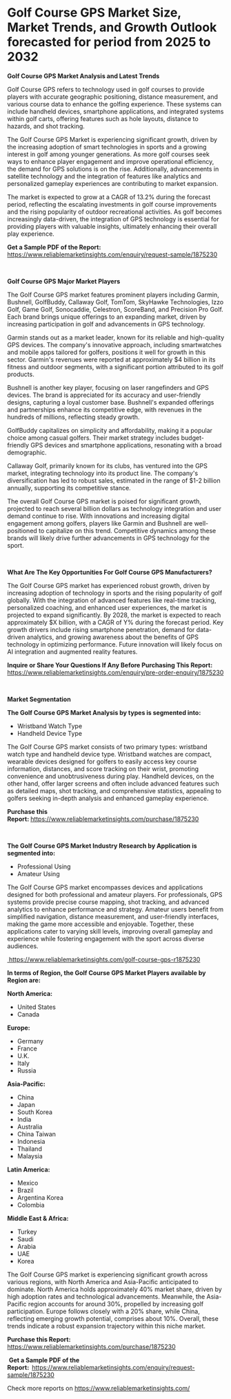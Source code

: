 <p><h1>Golf Course GPS Market Size, Market Trends, and Growth Outlook forecasted for period from 2025 to 2032</h1></p><p><strong>Golf Course GPS Market Analysis and Latest Trends</strong></p>
<p><p>Golf Course GPS refers to technology used in golf courses to provide players with accurate geographic positioning, distance measurement, and various course data to enhance the golfing experience. These systems can include handheld devices, smartphone applications, and integrated systems within golf carts, offering features such as hole layouts, distance to hazards, and shot tracking.</p><p>The Golf Course GPS Market is experiencing significant growth, driven by the increasing adoption of smart technologies in sports and a growing interest in golf among younger generations. As more golf courses seek ways to enhance player engagement and improve operational efficiency, the demand for GPS solutions is on the rise. Additionally, advancements in satellite technology and the integration of features like analytics and personalized gameplay experiences are contributing to market expansion.</p><p>The market is expected to grow at a CAGR of 13.2% during the forecast period, reflecting the escalating investments in golf course improvements and the rising popularity of outdoor recreational activities. As golf becomes increasingly data-driven, the integration of GPS technology is essential for providing players with valuable insights, ultimately enhancing their overall play experience.</p></p>
<p><strong>Get a Sample PDF of the Report:&nbsp;</strong> <a href="https://www.reliablemarketinsights.com/enquiry/request-sample/1875230?utm_campaign=2013&utm_medium=2&utm_source=Github&utm_content=ia&utm_term=05042025&utm_id=golf-course-gps">https://www.reliablemarketinsights.com/enquiry/request-sample/1875230</a></p>
<p>&nbsp;</p>
<p><strong>Golf Course GPS Major Market Players</strong></p>
<p><p>The Golf Course GPS market features prominent players including Garmin, Bushnell, GolfBuddy, Callaway Golf, TomTom, SkyHawke Technologies, Izzo Golf, Game Golf, Sonocaddie, Celestron, ScoreBand, and Precision Pro Golf. Each brand brings unique offerings to an expanding market, driven by increasing participation in golf and advancements in GPS technology.</p><p>Garmin stands out as a market leader, known for its reliable and high-quality GPS devices. The company's innovative approach, including smartwatches and mobile apps tailored for golfers, positions it well for growth in this sector. Garmin's revenues were reported at approximately $4 billion in its fitness and outdoor segments, with a significant portion attributed to its golf products.</p><p>Bushnell is another key player, focusing on laser rangefinders and GPS devices. The brand is appreciated for its accuracy and user-friendly designs, capturing a loyal customer base. Bushnell's expanded offerings and partnerships enhance its competitive edge, with revenues in the hundreds of millions, reflecting steady growth.</p><p>GolfBuddy capitalizes on simplicity and affordability, making it a popular choice among casual golfers. Their market strategy includes budget-friendly GPS devices and smartphone applications, resonating with a broad demographic.</p><p>Callaway Golf, primarily known for its clubs, has ventured into the GPS market, integrating technology into its product line. The company's diversification has led to robust sales, estimated in the range of $1-2 billion annually, supporting its competitive stance.</p><p>The overall Golf Course GPS market is poised for significant growth, projected to reach several billion dollars as technology integration and user demand continue to rise. With innovations and increasing digital engagement among golfers, players like Garmin and Bushnell are well-positioned to capitalize on this trend. Competitive dynamics among these brands will likely drive further advancements in GPS technology for the sport.</p></p>
<p>&nbsp;</p>
<p><strong>What Are The Key Opportunities For Golf Course GPS Manufacturers?</strong></p>
<p><p>The Golf Course GPS market has experienced robust growth, driven by increasing adoption of technology in sports and the rising popularity of golf globally. With the integration of advanced features like real-time tracking, personalized coaching, and enhanced user experiences, the market is projected to expand significantly. By 2028, the market is expected to reach approximately $X billion, with a CAGR of Y% during the forecast period. Key growth drivers include rising smartphone penetration, demand for data-driven analytics, and growing awareness about the benefits of GPS technology in optimizing performance. Future innovation will likely focus on AI integration and augmented reality features.</p></p>
<p><strong>Inquire or Share Your Questions If Any Before Purchasing This Report:</strong> <a href="https://www.reliablemarketinsights.com/enquiry/pre-order-enquiry/1875230?utm_campaign=2013&utm_medium=2&utm_source=Github&utm_content=ia&utm_term=05042025&utm_id=golf-course-gps">https://www.reliablemarketinsights.com/enquiry/pre-order-enquiry/1875230</a></p>
<p>&nbsp;</p>
<p><strong>Market Segmentation</strong></p>
<p><strong>The Golf Course GPS Market Analysis by types is segmented into:</strong></p>
<p><ul><li>Wristband Watch Type</li><li>Handheld Device Type</li></ul></p>
<p><p>The Golf Course GPS market consists of two primary types: wristband watch type and handheld device type. Wristband watches are compact, wearable devices designed for golfers to easily access key course information, distances, and score tracking on their wrist, promoting convenience and unobtrusiveness during play. Handheld devices, on the other hand, offer larger screens and often include advanced features such as detailed maps, shot tracking, and comprehensive statistics, appealing to golfers seeking in-depth analysis and enhanced gameplay experience.</p></p>
<p><strong>Purchase this Report:&nbsp;</strong><a href="https://www.reliablemarketinsights.com/purchase/1875230?utm_campaign=2013&utm_medium=2&utm_source=Github&utm_content=ia&utm_term=05042025&utm_id=golf-course-gps">https://www.reliablemarketinsights.com/purchase/1875230</a></p>
<p>&nbsp;</p>
<p><strong>The Golf Course GPS Market Industry Research by Application is segmented into:</strong></p>
<p><ul><li>Professional Using</li><li>Amateur Using</li></ul></p>
<p><p>The Golf Course GPS market encompasses devices and applications designed for both professional and amateur players. For professionals, GPS systems provide precise course mapping, shot tracking, and advanced analytics to enhance performance and strategy. Amateur users benefit from simplified navigation, distance measurement, and user-friendly interfaces, making the game more accessible and enjoyable. Together, these applications cater to varying skill levels, improving overall gameplay and experience while fostering engagement with the sport across diverse audiences.</p></p>
<p><a href="https://www.reliablemarketinsights.com/golf-course-gps-r1875230?utm_campaign=2013&utm_medium=2&utm_source=Github&utm_content=ia&utm_term=05042025&utm_id=golf-course-gps">&nbsp;https://www.reliablemarketinsights.com/golf-course-gps-r1875230</a></p>
<p><strong>In terms of Region, the Golf Course GPS Market Players available by Region are:</strong></p>
<p>
    <p> <strong> North America: </strong>
        <ul>
            <li>United States</li>
            <li>Canada</li>
        </ul>
        </p> 
    <p> <strong> Europe: </strong>
        <ul>
            <li>Germany</li>
            <li>France</li>
            <li>U.K.</li>
            <li>Italy</li>
            <li>Russia</li>
        </ul>
        </p> 
    <p> <strong> Asia-Pacific: </strong>
        <ul>
            <li>China</li>
            <li>Japan</li>
            <li>South Korea</li>
            <li>India</li>
            <li>Australia</li>
            <li>China Taiwan</li>
            <li>Indonesia</li>
            <li>Thailand</li>
            <li>Malaysia</li>
        </ul>
        </p> 
    <p> <strong> Latin America: </strong>
        <ul>
            <li>Mexico</li>
            <li>Brazil</li>
            <li>Argentina Korea</li>
            <li>Colombia</li>
        </ul>
        </p> 
    <p> <strong> Middle East & Africa: </strong>
        <ul>
            <li>Turkey</li>
            <li>Saudi</li>
            <li>Arabia</li>
            <li>UAE</li>
            <li>Korea</li>
        </ul>
    </p>
    </p>
<p><p>The Golf Course GPS market is experiencing significant growth across various regions, with North America and Asia-Pacific anticipated to dominate. North America holds approximately 40% market share, driven by high adoption rates and technological advancements. Meanwhile, the Asia-Pacific region accounts for around 30%, propelled by increasing golf participation. Europe follows closely with a 20% share, while China, reflecting emerging growth potential, comprises about 10%. Overall, these trends indicate a robust expansion trajectory within this niche market.</p></p>
<p><strong>Purchase this Report: </strong><a href="https://www.reliablemarketinsights.com/purchase/1875230?utm_campaign=2013&utm_medium=2&utm_source=Github&utm_content=ia&utm_term=05042025&utm_id=golf-course-gps">https://www.reliablemarketinsights.com/purchase/1875230</a></p>
<p>&nbsp;<strong>Get a Sample PDF of the Report:&nbsp;&nbsp;</strong><a href="https://www.reliablemarketinsights.com/enquiry/request-sample/1875230?utm_campaign=2013&utm_medium=2&utm_source=Github&utm_content=ia&utm_term=05042025&utm_id=golf-course-gps">https://www.reliablemarketinsights.com/enquiry/request-sample/1875230</a></p>
<p><strong></strong></p>
<p>Check more reports on <a href="https://www.reliablemarketinsights.com/?utm_campaign=2013&utm_medium=2&utm_source=Github&utm_content=ia&utm_term=05042025&utm_id=golf-course-gps">https://www.reliablemarketinsights.com/</a></p>